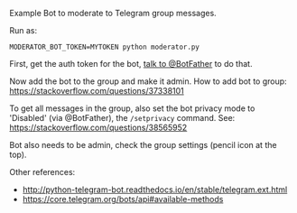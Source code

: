 Example Bot to moderate to Telegram group messages.

Run as:

```
MODERATOR_BOT_TOKEN=MYTOKEN python moderator.py
```

First, get the auth token for the bot, [talk to @BotFather](https://core.telegram.org/bots#6-botfather) to do that.

Now add the bot to the group and make it admin.
How to add bot to group: https://stackoverflow.com/questions/37338101

To get all messages in the group, also set the bot privacy mode to 'Disabled' (via @BotFather), the `/setprivacy` command.
See: https://stackoverflow.com/questions/38565952

Bot also needs to be admin, check the group settings (pencil icon at the top).

Other references:

- http://python-telegram-bot.readthedocs.io/en/stable/telegram.ext.html
- https://core.telegram.org/bots/api#available-methods
